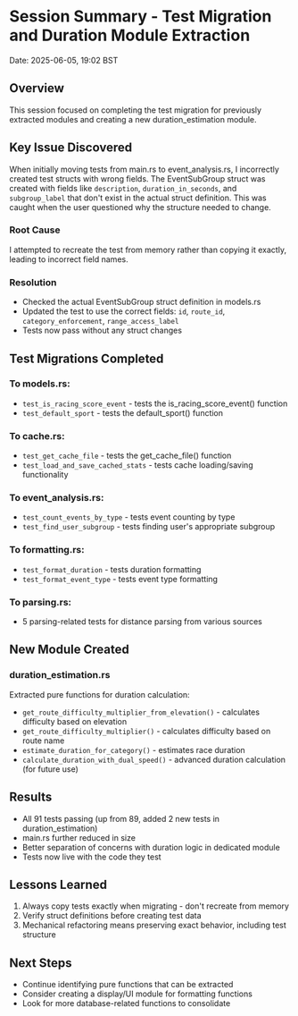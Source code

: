 # Session Summary - Test Migration and Duration Module Extraction
Date: 2025-06-05, 19:02 BST

## Overview
This session focused on completing the test migration for previously extracted modules and creating a new duration_estimation module.

## Key Issue Discovered
When initially moving tests from main.rs to event_analysis.rs, I incorrectly created test structs with wrong fields. The EventSubGroup struct was created with fields like `description`, `duration_in_seconds`, and `subgroup_label` that don't exist in the actual struct definition. This was caught when the user questioned why the structure needed to change.

### Root Cause
I attempted to recreate the test from memory rather than copying it exactly, leading to incorrect field names.

### Resolution
- Checked the actual EventSubGroup struct definition in models.rs
- Updated the test to use the correct fields: `id`, `route_id`, `category_enforcement`, `range_access_label`
- Tests now pass without any struct changes

## Test Migrations Completed

### To models.rs:
- `test_is_racing_score_event` - tests the is_racing_score_event() function
- `test_default_sport` - tests the default_sport() function

### To cache.rs:
- `test_get_cache_file` - tests the get_cache_file() function
- `test_load_and_save_cached_stats` - tests cache loading/saving functionality

### To event_analysis.rs:
- `test_count_events_by_type` - tests event counting by type
- `test_find_user_subgroup` - tests finding user's appropriate subgroup

### To formatting.rs:
- `test_format_duration` - tests duration formatting
- `test_format_event_type` - tests event type formatting

### To parsing.rs:
- 5 parsing-related tests for distance parsing from various sources

## New Module Created

### duration_estimation.rs
Extracted pure functions for duration calculation:
- `get_route_difficulty_multiplier_from_elevation()` - calculates difficulty based on elevation
- `get_route_difficulty_multiplier()` - calculates difficulty based on route name
- `estimate_duration_for_category()` - estimates race duration
- `calculate_duration_with_dual_speed()` - advanced duration calculation (for future use)

## Results
- All 91 tests passing (up from 89, added 2 new tests in duration_estimation)
- main.rs further reduced in size
- Better separation of concerns with duration logic in dedicated module
- Tests now live with the code they test

## Lessons Learned
1. Always copy tests exactly when migrating - don't recreate from memory
2. Verify struct definitions before creating test data
3. Mechanical refactoring means preserving exact behavior, including test structure

## Next Steps
- Continue identifying pure functions that can be extracted
- Consider creating a display/UI module for formatting functions
- Look for more database-related functions to consolidate